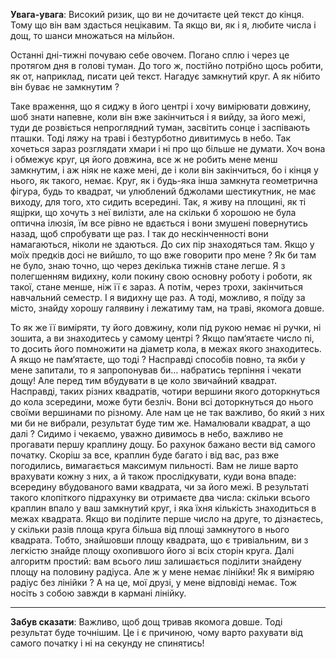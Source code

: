 **Увага-увага**: Високий ризик, що ви не дочитаєте цей текст до кінця. Тому що він вам здасться нецікавим. Та якщо ви, 
як і я, любите числа і дощ, то шанси множаться на мільйон.

Останні дні-тижні почуваю себе овочем. Погано сплю і через це протягом дня в голові туман. До того ж, постійно потрібно 
щось робити, як от, наприклад, писати цей текст. Нагадує замкнутий круг. А як нібито він буває не замкнутим ?

Таке враження, що я сиджу в його центрі і хочу вимірювати довжину, шоб знати напевне, коли він вже закінчиться і я вийду, 
за його межі, туди де розвіється непроглядний туман, засвітить сонце і заспівають пташки. Тоді ляжу на траві і безтурботно 
дивитимусь в небо. Так хочеться зараз розглядати хмари і ні про що більше не думати. Хоч вона і обмежує круг, ця його 
довжина, все ж не робить мене менш замкнутим, і аж ніяк не каже мені, де і коли він закінчиться, бо і кінця у нього, як 
такого, немає. Круг, як і будь-яка інша замкнута геометрична фігура, будь то квадрат, чи улюблений бджолами шестикутник, 
не має виходу, для того, хто сидить всередині. Так, я живу на площині, як ті ящірки, що хочуть з неї вилізти, але на 
скільки б хорошою не була оптична ілюзія, їм все рівно не вдається і вони змушені повернутись назад, щоб спробувати ще раз. 
І так до нескінченності вони намагаються, ніколи не здаються. До сих пір знаходяться там. Якщо у моїх предків досі не вийшло, то 
що вже говорити про мене ? Як би там не було, знаю точно, що через декілька тижнів стане легше. Я з полегшенням видихну, 
коли покину свою основну роботу і роботи, як такої, стане менше, ніж її є зараз. А потім, через трохи, закінчиться навчальний 
семестр. І я видихну ще раз. А тоді, можливо, я поїду за місто, знайду хорошу галявину і лежатиму там, на траві, якомога 
довше.

То як же її виміряти, ту його довжину, коли під рукою немає ні ручки, ні зошита, а ви знаходитесь у самому центрі ? 
Якщо пам‘ятаєте число пі, то досить його помножити на діаметр кола, в межах якого знаходитесь. А якщо не пам‘ятаєте, що 
тоді ? Насправді способів повно, та якби у мене запитали, то я запропонував би… набратись терпіння і чекати дощу! Але 
перед тим вбудувати в це коло звичайний квадрат. Насправді, таких різних квадратів, чотири вершини якого доторкнуться до 
кола зсередини, може бути безліч. Вони всі доторкнуться до нього своїми вершинами по різному. Але нам це не так важливо, 
бо який з них ми би не вибрали, результат буде тим же. Намалювали квадрат, а що далі ? Сидимо і чекаємо, уважно дивимось 
в небо, важливо не прогавати першу краплину дощу. Бо рахунок бажано вести від самого початку. Скоріш за все, краплин буде 
багато і від вас, раз вже погодились, вимагається максимум пильності. Вам не лише варто врахувати кожну з них, а й також 
прослідкувати, куди вона впаде: всередину вбудованого вами квадрата, чи за його межі. В результаті такого клопіткого 
підрахунку ви отримаєте два числа: скільки всього краплин впало у ваш замкнутий круг, і яка їхня кількість знаходиться в 
межах квадрата. Якщо ви поділите перше число на друге, то дізнаєтесь, у скільки разів площа круга більша від площі 
замкнутого в нього квадрата. Тобто, знайшовши площу квадрата, що є тривіальним, ви з легкістю знайде площу охопившого 
його зі всіх сторін круга. Далі алгоритм простий: вам всього лиш залишається поділити знайдену площу на половину радіуса. 
Але ж у мене немає лінійки! Як я виміряю радіус без лінійки ? А на це, мої друзі, у мене відповіді немає. Тож носіть з собою 
завжди в кармані лінійку.

---

**Забув сказати**: Важливо, щоб дощ тривав якомога довше. Тоді результат буде точнішим. Це і є причиною, чому варто рахувати 
від самого початку і ні на секунду не спинятись!
